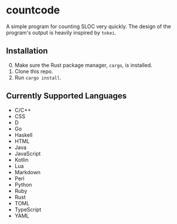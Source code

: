 # countcode

A simple program for counting SLOC very quickly. The design of the program's output is heavily inspired by `tokei`.

## Installation

0. Make sure the Rust package manager, `cargo`, is installed.
1. Clone this repo.
2. Run `cargo install`.

## Currently Supported Languages

* C/C++
* CSS
* D
* Go
* Haskell
* HTML
* Java
* JavaScript
* Kotlin
* Lua
* Markdown
* Perl
* Python
* Ruby
* Rust
* TOML
* TypeScript
* YAML

